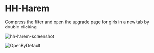 # HH-Harem
Compress the filter and open the upgrade page for girls in a new tab by double-clicking

![hh-harem-screenshot](https://user-images.githubusercontent.com/107755486/194135343-9767ef83-adb5-4c42-af46-096e78ab15ae.png)

![OpenByDefault](https://user-images.githubusercontent.com/107755486/194447710-ab623ab3-3313-431e-82c5-c67de2698f9f.png)
